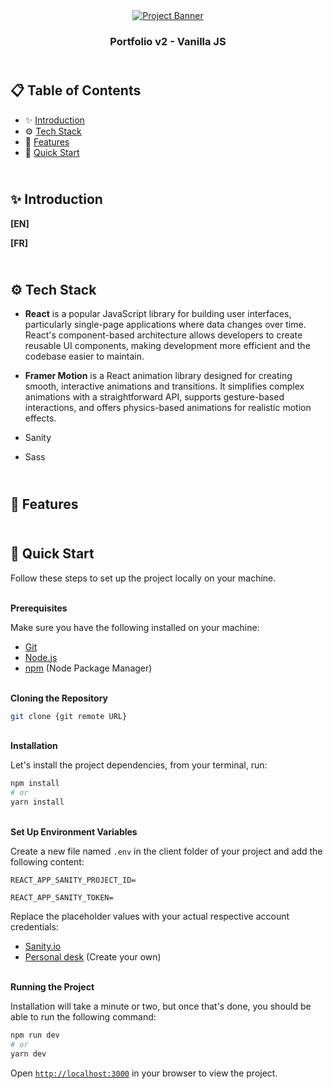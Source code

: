 <div align="center">
    <a href="https://portfolio-v2js-fv.netlify.app" target="_blank">
      <img src="./preview.webp" alt="Project Banner">
    </a>
  <h3 align="center">Portfolio v2 - Vanilla JS</h3>
</div>

##  <br /> 📋 <a name="table">Table of Contents</a>

- ✨ [Introduction](#introduction)
- ⚙️ [Tech Stack](#tech-stack)
- 📝 [Features](#features)
- 🚀 [Quick Start](#quick-start)

##  <br /> <a name="introduction">✨ Introduction</a>

**[EN]** 

**[FR]** 

##  <br /> <a name="tech-stack">⚙️ Tech Stack</a>

- **React** is a popular JavaScript library for building user interfaces, particularly single-page applications where data changes over time. React's component-based architecture allows developers to create reusable UI components, making development more efficient and the codebase easier to maintain. 

- **Framer Motion** is a React animation library designed for creating smooth, interactive animations and transitions. It simplifies complex animations with a straightforward API, supports gesture-based interactions, and offers physics-based animations for realistic motion effects.

- Sanity 

- Sass


## <br/> <a name="features">📝 Features</a>


## <br /> <a name="quick-start">🚀 Quick Start</a>

Follow these steps to set up the project locally on your machine.

<br/>**Prerequisites**

Make sure you have the following installed on your machine:

- [Git](https://git-scm.com/)
- [Node.js](https://nodejs.org/en)
- [npm](https://www.npmjs.com/) (Node Package Manager)

<br/>**Cloning the Repository**

```bash
git clone {git remote URL}
```

<br/>**Installation**

Let's install the project dependencies, from your terminal, run:

```bash
npm install
# or
yarn install
```

<br/>**Set Up Environment Variables**

Create a new file named `.env` in the client folder of your project and add the following content:

```env
REACT_APP_SANITY_PROJECT_ID=

REACT_APP_SANITY_TOKEN=
```

Replace the placeholder values with your actual respective account credentials:

- [Sanity.io](https://www.sanity.io/manage )
- [Personal desk](https://jsm-portfolio.sanity.studio/desk) (Create your own)


<br/>**Running the Project**

Installation will take a minute or two, but once that's done, you should be able to run the following command:

```bash
npm run dev
# or
yarn dev
```

Open [`http://localhost:3000`](http://localhost:3000) in your browser to view the project.

